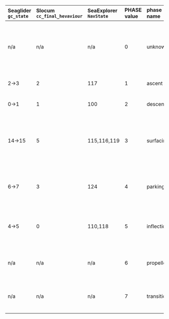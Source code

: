 | Seaglider `gc_state`| Slocum `cc_final_hevaviour`| SeaExplorer `NavState`| PHASE value| phase name | description | status |
|:--|:--|:--|:--|:----- |:------ |:------ |
| n/a |  n/a |  n/a| 0 | unknown | when the platform phases described below do not fit the platform behavior, or when the behavior of the platform is unknown | pending |
| 2->3 | 2 | 117 | 1 | ascent | the platform is attempting to move upward - climbing | pending |
| 0->1 | 1 | 100 | 2 | descent | the platform is attempting to move downward - diving | pending |
| 14->15 | 5 | 115,116,119 | 3 | surfacing | the platform is performing a surfacing maneuver or is at the surface for communication, recovery or safety purpose | pending |
| 6->7 | 3 | 124 | 4 | parking | the platform is maintained at a parking or hover depth, not moving relative to the water | pending |
| 4->5 | 0 | 110,118 | 5 | inflection | the platform is below the surface and is changing from ascent to descent or descent to ascent | pending |
| n/a | n/a | n/a | 6 | propelled | the platform is moving laterally, parallel to the water surface, using propellers/thrusters| pending |
| n/a |  n/a | n/a | 7 | transition | the platform is changing from one of the defined phases to another defined phase | pending |

